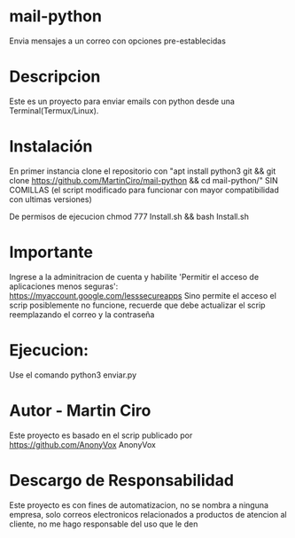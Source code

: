 # mail-python
Envia mensajes a un correo con opciones pre-establecidas

# Descripcion

Este es un proyecto para enviar emails con python desde una Terminal(Termux/Linux).

# Instalación
En primer instancia clone el repositorio con "apt install python3 git && git clone https://github.com/MartinCiro/mail-python && cd mail-python/" SIN COMILLAS (el script modificado para funcionar con mayor compatibilidad con ultimas versiones)

De permisos de ejecucion
chmod 777 Install.sh && bash Install.sh

# Importante

Ingrese a la adminitracion de cuenta y habilite 'Permitir el acceso de aplicaciones menos seguras':
https://myaccount.google.com/lesssecureapps
Sino permite el acceso el scrip posiblemente no funcione, recuerde que debe actualizar el scrip reemplazando el correo y la contraseña

# Ejecucion:
Use el comando python3 enviar.py


# Autor - Martin Ciro

Este proyecto es basado en el scrip publicado por https://github.com/AnonyVox AnonyVox

# Descargo de Responsabilidad
Este proyecto es con fines de automatizacion, no se nombra a ninguna empresa, solo correos electronicos relacionados a productos de atencion al cliente, no me hago responsable del uso que le den

